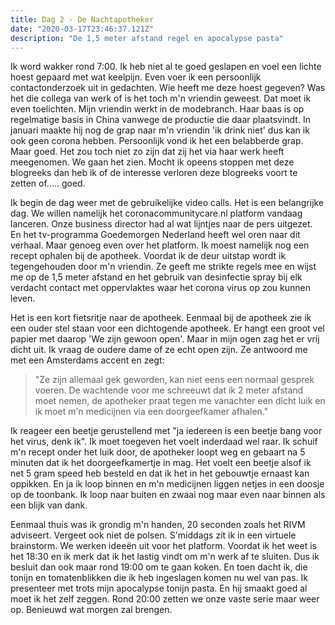 ```yaml
---
title: Dag 2 - De Nachtapotheker
date: "2020-03-17T23:46:37.121Z"
description: "De 1,5 meter afstand regel en apocalypse pasta"
---
```


Ik word wakker rond 7:00. Ik heb niet al te goed geslapen en voel een lichte hoest gepaard met wat keelpijn. Even voer ik een persoonlijk contactonderzoek uit in gedachten. Wie heeft me deze hoest gegeven? Was het die collega van werk of is het toch m'n vriendin geweest. Dat moet ik even toelichten. Mijn vriendin werkt in de modebranch. Haar baas is op regelmatige basis in China vanwege de productie die daar plaatsvindt. In januari maakte hij nog de grap naar m'n vriendin 'ik drink niet' dus kan ik ook geen corona hebben. Persoonlijk vond ik het een belabberde grap. Maar goed. Het zou toch niet zo zijn dat zij het via haar werk heeft meegenomen. We gaan het zien. Mocht ik opeens stoppen met deze blogreeks dan heb ik of de interesse verloren deze blogreeks voort te zetten of..... goed. 

Ik begin de dag weer met de gebruikelijke video calls. Het is een belangrijke dag. We willen namelijk het coronacommunitycare.nl platform vandaag lanceren. Onze business director had al wat lijntjes naar de pers uitgezet. En het tv-programma Goedemorgen Nederland heeft wel oren naar dit verhaal. Maar genoeg even over het platform. Ik moest namelijk nog een recept ophalen bij de apotheek. Voordat ik de deur uitstap wordt ik tegengehouden door m'n vriendin. Ze geeft me strikte regels mee en wijst me op de 1,5 meter afstand en het gebruik van desinfectie spray bij elk verdacht contact met oppervlaktes waar het corona virus op zou kunnen leven. 

Het is een kort fietsritje naar de apotheek. Eenmaal bij de apotheek zie ik een ouder stel staan voor een dichtogende apotheek. Er hangt een groot vel papier met daarop 'We zijn gewoon open'. Maar in mijn ogen zag het er vrij dicht uit. Ik vraag de oudere dame of ze echt open zijn. Ze antwoord me met een Amsterdams accent en zegt: 

>"Ze zijn allemaal gek geworden, kan niet eens een normaal gesprek voeren. De wachtende voor me schreeuwt dat ik 2 meter afstand moet nemen, de apotheker praat tegen me vanachter een dicht luik en ik moet m'n medicijnen via een doorgeefkamer afhalen." 

Ik reageer een beetje gerustellend met "ja iedereen is een beetje bang voor het virus, denk ik". Ik moet toegeven het voelt inderdaad wel raar. Ik schuif m'n recept onder het luik door, de apotheker loopt weg en gebaart na 5 minuten dat ik het doorgeefkamertje in mag. Het voelt een beetje alsof ik net 5 gram speed heb besteld en dat ik het in het gebouwtje ernaast kan oppikken. En ja ik loop binnen en m'n medicijnen liggen netjes in een doosje op de toonbank. Ik loop naar buiten en zwaai nog maar even naar binnen als een blijk van dank. 

Eenmaal thuis was ik grondig m'n handen, 20 seconden zoals het RIVM adviseert. Vergeet ook niet de polsen. S'middags zit ik in een virtuele brainstorm. We werken ideeën uit voor het platform. Voordat ik het weet is het 18:30 en ik merk dat ik het lastig vindt om m'n werk af te sluiten. Dus ik besluit dan ook maar rond 19:00 om te gaan koken. En toen dacht ik, die tonijn en tomatenblikken die ik heb ingeslagen komen nu wel van pas. Ik presenteer met trots mijn apocalypse tonijn pasta. En hij smaakt goed al moet ik het zelf zeggen. Rond 20:00 zetten we onze vaste serie maar weer op. Benieuwd wat morgen zal brengen. 
